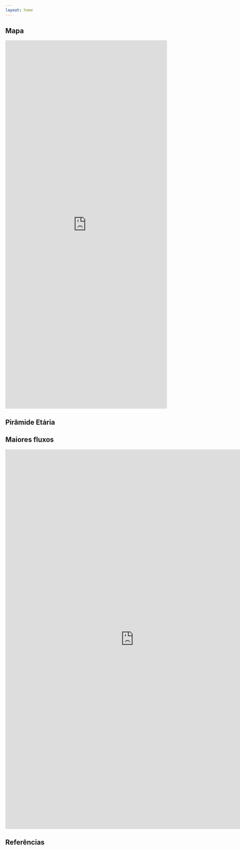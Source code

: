 ```yaml
---
layout: home
---
```


## Mapa
<iframe width="100%" height="1149" frameborder="0"
  src="https://observablehq.com/embed/b156838dbbed7d96?cells=viewof+dashboard"></iframe>

## Pirâmide Etária

## Maiores fluxos
<p align="center"><iframe width="800" height="1184" frameborder="0"
  src="https://observablehq.com/embed/eace1805c5861ed4?cells=viewof+top%2Csvg"></iframe></p>

## Referências

